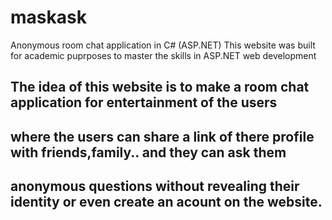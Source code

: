 # maskask
Anonymous room chat application in C# (ASP.NET)
This website was built for academic puprposes to master the skills in ASP.NET web development

## The idea of this website is to make a room chat application for entertainment of the users
## where the users can share a link of there profile with friends,family.. and they can ask them
## anonymous questions without revealing their identity or even create an acount on the website.
